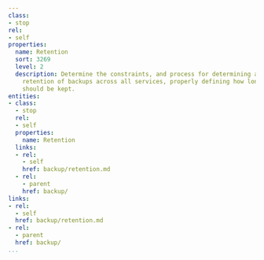 ```yaml
---
class:
- stop
rel:
- self
properties:
  name: Retention
  sort: 3269
  level: 2
  description: Determine the constraints, and process for determining and managing
    retention of backups across all services, properly defining how long anything
    should be kept.
entities:
- class:
  - stop
  rel:
  - self
  properties:
    name: Retention
  links:
  - rel:
    - self
    href: backup/retention.md
  - rel:
    - parent
    href: backup/
links:
- rel:
  - self
  href: backup/retention.md
- rel:
  - parent
  href: backup/
...
```

